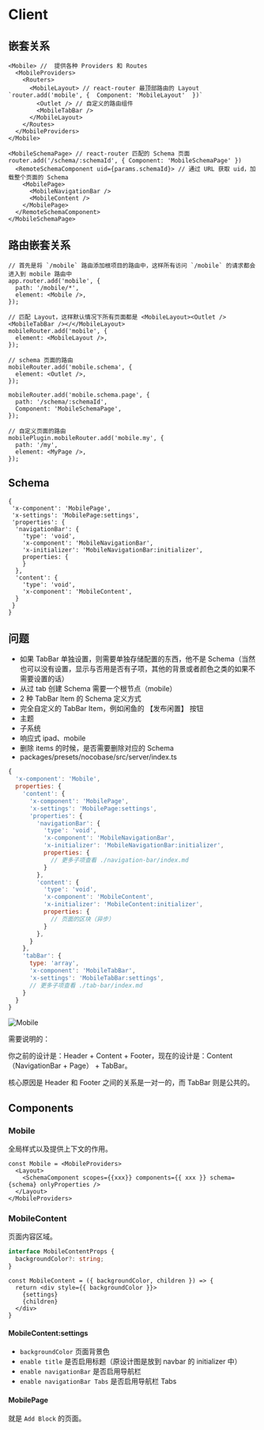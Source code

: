 # Client


<code src="./demos/Demo.tsx"></code>

## 嵌套关系

```tsx | pure
<Mobile> //  提供各种 Providers 和 Routes
  <MobileProviders>
    <Routers>
      <MobileLayout> // react-router 最顶部路由的 Layout `router.add('mobile', {  Component: 'MobileLayout'  })`
        <Outlet /> // 自定义的路由组件
        <MobileTabBar />
      </MobileLayout>
    </Routes>
  </MobileProviders>
</Mobile>
```

```tsx | pure
<MobileSchemaPage> // react-router 匹配的 Schema 页面 router.add('/schema/:schemaId', { Component: 'MobileSchemaPage' })
  <RemoteSchemaComponent uid={params.schemaId}> // 通过 URL 获取 uid，加载整个页面的 Schema
    <MobilePage>
      <MobileNavigationBar />
      <MobileContent />
    </MobilePage>
  </RemoteSchemaComponent>
</MobileSchemaPage>
```

## 路由嵌套关系

```tsx | pure
// 首先是将 `/mobile` 路由添加根项目的路由中，这样所有访问 `/mobile` 的请求都会进入到 mobile 路由中
app.router.add('mobile', {
  path: '/mobile/*',
  element: <Mobile />,
});
```

```tsx | pure
// 匹配 Layout，这样默认情况下所有页面都是 <MobileLayout><Outlet /><MobileTabBar /></</MobileLayout>
mobileRouter.add('mobile', {
  element: <MobileLayout />,
});
```

```tsx | pure
// schema 页面的路由
mobileRouter.add('mobile.schema', {
  element: <Outlet />,
});

mobileRouter.add('mobile.schema.page', {
  path: '/schema/:schemaId',
  Component: 'MobileSchemaPage',
});
```

```tsx | pure
// 自定义页面的路由
mobilePlugin.mobileRouter.add('mobile.my', {
  path: '/my',
  element: <MyPage />,
});
```

## Schema

```tsx | pure
{
 'x-component': 'MobilePage',
 'x-settings': 'MobilePage:settings',
 'properties': {
  'navigationBar': {
    'type': 'void',
    'x-component': 'MobileNavigationBar',
    'x-initializer': 'MobileNavigationBar:initializer',
    properties: {
    }
  },
  'content': {
    'type': 'void',
    'x-component': 'MobileContent',
  }
 }
}
```

## 问题

- 如果 TabBar 单独设置，则需要单独存储配置的东西，他不是 Schema（当然也可以没有设置，显示与否用是否有子项，其他的背景或者颜色之类的如果不需要设置的话）
- 从过 tab 创建 Schema 需要一个根节点（mobile）
- 2 种 TabBar Item 的 Schema 定义方式
- 完全自定义的 TabBar Item，例如闲鱼的 【发布闲置】 按钮
- 主题
- 子系统
- 响应式 ipad、mobile
- 删除 items 的时候，是否需要删除对应的 Schema
- packages/presets/nocobase/src/server/index.ts

```js
{
  'x-component': 'Mobile',
  properties: {
    'content': {
      'x-component': 'MobilePage',
      'x-settings': 'MobilePage:settings',
      'properties': {
        'navigationBar': {
          'type': 'void',
          'x-component': 'MobileNavigationBar',
          'x-initializer': 'MobileNavigationBar:initializer',
          properties: {
            // 更多子项查看 ./navigation-bar/index.md
          }
        },
        'content': {
          'type': 'void',
          'x-component': 'MobileContent',
          'x-initializer': 'MobileContent:initializer',
          properties: {
            // 页面的区块（异步）
          }
        },
      }
    },
    'tabBar': {
      type: 'array',
      'x-component': 'MobileTabBar',
      'x-settings': 'MobileTabBar:settings',
      // 更多子项查看 ./tab-bar/index.md
    }
  }
}
```

![Mobile](https://res.wx.qq.com/wxdoc/dist/assets/img/config.344358b1.jpg)

需要说明的：

你之前的设计是：Header + Content + Footer，现在的设计是：Content（NavigationBar + Page） + TabBar。

核心原因是 Header 和 Footer 之间的关系是一对一的，而 TabBar 则是公共的。

## Components

### Mobile

全局样式以及提供上下文的作用。

```tsx ｜ pure
const Mobile = <MobileProviders>
  <Layout>
    <SchemaComponent scopes={{xxx}} components={{ xxx }} schema={schema} onlyProperties />
  </Layout>
</MobileProviders>
```

### MobileContent

页面内容区域。

```ts
interface MobileContentProps {
  backgroundColor?: string;
}
```

```tsx | pure
const MobileContent = ({ backgroundColor, children }) => {
  return <div style={{ backgroundColor }}>
    {settings}
    {children}
  </div>
}
```

#### MobileContent:settings

- `backgroundColor` 页面背景色
- `enable title` 是否启用标题（原设计图是放到 navbar 的 initializer 中）
- `enable navigationBar` 是否启用导航栏
- `enable navigationBar Tabs` 是否启用导航栏 Tabs

#### MobilePage

就是 `Add Block` 的页面。

